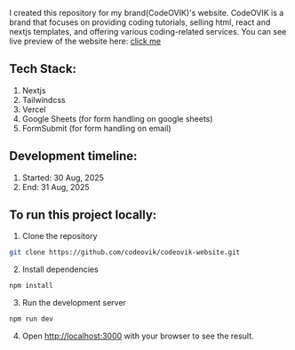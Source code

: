 I created this repository for my brand(CodeOVIK)'s website. CodeOVIK is a brand that focuses on providing coding tutorials, selling html, react and nextjs templates, and offering various coding-related services. You can see live preview of the website here: [click me](https://codeovik.vercel.app/)

## Tech Stack:
1. Nextjs
2. Tailwindcss
3. Vercel
4. Google Sheets (for form handling on google sheets)
5. FormSubmit (for form handling on email)

## Development timeline:
1. Started: 30 Aug, 2025
2. End: 31 Aug, 2025

## To run this project locally:
1. Clone the repository
```bash
git clone https://github.com/codeovik/codeovik-website.git
```
2. Install dependencies
```bash
npm install
```
3. Run the development server
```bash
npm run dev
```
4. Open [http://localhost:3000](http://localhost:3000) with your browser to see the result.